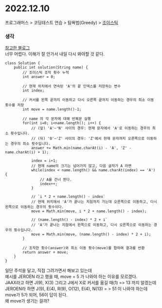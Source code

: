 # 2022.12.10
프로그래머스 > 코딩테스트 연습 > 탐욕법(Greedy) > [조이스틱](https://school.programmers.co.kr/learn/courses/30/lessons/42860?language=java)

### 생각
[참고한 블로그](https://yummy0102.tistory.com/359)<br>
너무 어렵다. 이해가 잘 안가서 내일 다시 봐야할 것 같다.
```
class Solution {
    public int solution(String name) {
        // 조이스틱 조작 횟수 누적
        int answer = 0;

        // 현재 위치에서 연속된 'A'의 끝 인덱스를 저장하는 변수
        int index;

        // 커서를 왼쪽 끝까지 이동하고 다시 오른쪽 끝까지 이동하는 경우의 최소 이동 횟수를 저장
        int move = name.length()-1;

        // name 의 각 문자에 대해 반복문 실행
        for(int i=0; i<name.length(); i++) {
            // (앞) 'A'~'N' 사이의 경우: 현재 문자에서 'A'로 이동하는 경우의 최소 횟수입니다.
            // (뒤) 'O'~'Z' 사이의 경우: 'Z'에서 현재 문자까지 오른쪽으로 이동하는 경우의 최소 횟수입니다.
            answer += Math.min(name.charAt(i) - 'A', 'Z' - name.charAt(i) + 1);

            index = i+1;
            // 현재 name의 크기는 넘어가지 않고, 다음 글자가 A 라면
            while(index < name.length() && name.charAt(index) == 'A') {
                // A를 건너 뛴다.
                index++;
            }

            // `i * 2 + name.length() - index`
            // 현재 위치에서 'A'가 끝나는 지점까지 가는데 오른쪽으로 이동하고, 다시 왼쪽으로 이동하는 경우의 횟수이다.
            move = Math.min(move, i * 2 + name.length() - index);

            // (name.length() - index) * 2 + i`
            // 'A'가 끝나는 지점에서 왼쪽으로 이동하고, 다시 오른쪽으로 이동하는 경우의 횟수입니다.
            move = Math.min(move, (name.length() - index) * 2 + i);
        }

        // 조작한 횟수(answer)와 최소 이동 횟수(move)를 합하여 결과를 반환
        return answer + move;
    }
}
```
일단 주석을 달고, 직접 그려가면서 해보고 있는데<br>
예시를 JEROEN 라고 했을 때, move = 5 가 나와야 하는 이유를 모르겠다.<br>
JAAX라고 하면 J(9), X(3) 그리고 J에서 X로 커서를 옮길 때(1) => 13 까지 알겠는데<br>
JEROEN라 하면 J(9), E(4), R(9), O(12), E(4), N(13) = > 51 이 나와야 하는데 move가 5가 되어, 56이 답이 된다.<br>
왜 move가 생기는 걸까?
